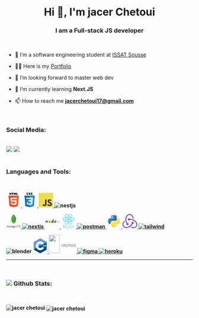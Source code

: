 <h1 align="center">Hi 👋, I'm jacer Chetoui</h1>
<h3 align="center">I am a Full-stack JS developer</h3>
 <br>

- 🌱 I’m a software engineering student at [ISSAT Sousse](https://issatso.rnu.tn/)

- 👨‍💻 Here is my [Portfolio](https://jacerchetoui.co)

- 🌱 I’m looking forward to master web dev

- 🌱 I’m currently learning **Next.JS**

- 📫 How to reach me **jacerchetoui17@gmail.com**

<br>
<div></div>
  <h3 align="left"><b>Social Media: </b></h3>
  <br>
       <a href="https://www.facebook.com/jacer.chetoui.56" target="_blank"> <img src="https://upload.wikimedia.org/wikipedia/commons/thumb/5/51/Facebook_f_logo_%282019%29.svg/2048px-Facebook_f_logo_%282019%29.svg.png" height="40" ></a>
       <a href="https://www.linkedin.com/in/jacer-chetoui/" target="_blank"> <img src="https://cdn-icons-png.flaticon.com/512/174/174857.png" height="40" ></a>
    <br>
    <br>

<h3 align="left"><b>Languages and Tools: <b></b></h3>
<br>
<p align="left">
<a href="https://www.w3.org/html/" target="_blank" rel="noreferrer"> <img src="https://raw.githubusercontent.com/devicons/devicon/master/icons/html5/html5-original-wordmark.svg" alt="html5" width="40" height="40"/> </a>
<a href="https://www.w3schools.com/css/" target="_blank" rel="noreferrer"> <img src="https://raw.githubusercontent.com/devicons/devicon/master/icons/css3/css3-original-wordmark.svg" alt="css3" width="40" height="40"/> </a>
<a href="https://developer.mozilla.org/en-US/docs/Web/JavaScript" target="_blank" rel="noreferrer"> <img src="https://raw.githubusercontent.com/devicons/devicon/master/icons/javascript/javascript-original.svg" alt="javascript" width="40" height="40"/> </a>
 <a  target="_blank" rel="noreferrer"> <img src="https://upload.wikimedia.org/wikipedia/commons/a/a8/NestJS.svg" alt="nestjs" width="40" height="40"/> </a>
 
 <a href="https://www.mongodb.com/" target="_blank" rel="noreferrer"> <img src="https://raw.githubusercontent.com/devicons/devicon/master/icons/mongodb/mongodb-original-wordmark.svg" alt="mongodb" width="40" height="40"/> </a> <a href="https://nextjs.org/" target="_blank" rel="noreferrer"> <img src="https://cdn.worldvectorlogo.com/logos/nextjs-2.svg" alt="nextjs" width="40" height="40"/> </a> <a href="https://nodejs.org" target="_blank" rel="noreferrer"> <img src="https://raw.githubusercontent.com/devicons/devicon/master/icons/nodejs/nodejs-original-wordmark.svg" alt="nodejs" width="40" height="40"/> </a><a href="https://reactjs.org/" target="_blank" rel="noreferrer"> <img src="https://raw.githubusercontent.com/devicons/devicon/master/icons/react/react-original-wordmark.svg" alt="react" width="40" height="40"/> </a> <a href="https://postman.com" target="_blank" rel="noreferrer"> <img src="https://www.vectorlogo.zone/logos/getpostman/getpostman-icon.svg" alt="postman" width="40" height="40"/> </a> <a href="https://www.python.org" target="_blank" rel="noreferrer"> <img src="https://raw.githubusercontent.com/devicons/devicon/master/icons/python/python-original.svg" alt="python" width="40" height="40"/> </a>   <a href="https://redux.js.org" target="_blank" rel="noreferrer"> <img src="https://raw.githubusercontent.com/devicons/devicon/master/icons/redux/redux-original.svg" alt="redux" width="40" height="40"/> </a> <a href="https://tailwindcss.com/" target="_blank" rel="noreferrer"> <img src="https://www.vectorlogo.zone/logos/tailwindcss/tailwindcss-icon.svg" alt="tailwind" width="40" height="40"/> </a> </p>

<img src="https://www.britefish.net/wp-content/uploads/2019/07/logo-c-1.png" alt="blender" width="50" height="50"/> <a href="https://www.w3schools.com/cpp/" target="_blank" rel="noreferrer"> <img src="https://raw.githubusercontent.com/devicons/devicon/master/icons/cplusplus/cplusplus-original.svg" alt="cplusplus" width="40" height="40"/> </a>
<img width="30" height="50" src="https://upload.wikimedia.org/wikipedia/fr/thumb/2/2e/Java_Logo.svg/550px-Java_Logo.svg.png"> <a href="https://expressjs.com" target="_blank" rel="noreferrer"> <img src="https://raw.githubusercontent.com/devicons/devicon/master/icons/express/express-original-wordmark.svg" alt="express" width="40" height="40"/> </a> <a href="https://www.figma.com/" target="_blank" rel="noreferrer"> <img src="https://www.vectorlogo.zone/logos/figma/figma-icon.svg" alt="figma" width="40" height="40"/> </a> <a href="https://heroku.com" target="_blank" rel="noreferrer"> <img src="https://www.vectorlogo.zone/logos/heroku/heroku-icon.svg" alt="heroku" width="40" height="40"/> </a>

<hr>
<br>
<h3 style="clear : both;">
  <img src="https://i.pinimg.com/originals/65/c4/f4/65c4f452571be1261e9c623f7da488ac.gif" width="30"> 
  Github Stats:
</h3>
<br>
<p ><img align="left" src="https://github-readme-stats.vercel.app/api/top-langs?username=jacerchetoui56&show_icons=true&locale=en&layout=compact" alt="jacer chetoui" style="margin-bottom : .8rem"/></p>


<p>&nbsp;<img align="center" src="https://github-readme-stats.vercel.app/api?username=jacerchetoui56&show_icons=true&locale=en" alt="jacer chetoui"  /></p>
